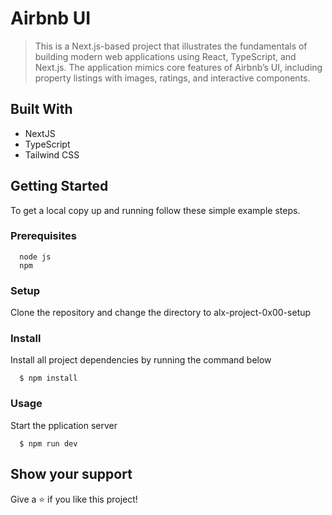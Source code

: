 # Airbnb UI

> This is a Next.js-based project that illustrates the fundamentals of building modern web applications using React, TypeScript, and Next.js. The application mimics core features of Airbnb’s UI, including property listings with images, ratings, and interactive components.


## Built With

- NextJS
- TypeScript
- Tailwind CSS


## Getting Started

To get a local copy up and running follow these simple example steps.

### Prerequisites
```
  node js
  npm

```
### Setup
Clone the repository and change the directory to alx-project-0x00-setup

### Install
Install all project dependencies by running the command below
 
``` 
  $ npm install
```
### Usage
Start the pplication server
``` 
  $ npm run dev
```

## Show your support

Give a ⭐️ if you like this project!
